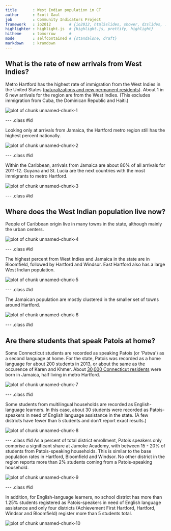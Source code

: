 ```yaml
---
title       : West Indian population in CT
author      : Scott Gaul
job         : Community Indicators Project
framework   : io2012        # {io2012, html5slides, shower, dzslides, ...}
highlighter : highlight.js  # {highlight.js, prettify, highlight}
hitheme     : tomorrow      # 
mode        : selfcontained # {standalone, draft}
markdown    : kramdown
---
```


## What is the rate of new arrivals from West Indies?

Metro Hartford has the highest rate of immigration from the West Indies in the United States ([naturalizations and new permanent residents](http://www.dhs.gov/data-statistics)). About 1 in 6 new arrivals for the region are from the West Indies. (This excludes immigration from Cuba, the Dominican Republic and Haiti.) 

![plot of chunk unnamed-chunk-1](assets/fig/unnamed-chunk-1.png) 

--- .class #id

Looking only at arrivals from Jamaica, the Hartford metro region still has the highest percent nationally. 

![plot of chunk unnamed-chunk-2](assets/fig/unnamed-chunk-2.png) 

--- .class #id

Within the Caribbean, arrivals from Jamaica are about 80% of all arrivals for 2011-12. Guyana and St. Lucia are the next countries with the most immigrants to metro Hartford. 

![plot of chunk unnamed-chunk-3](assets/fig/unnamed-chunk-3.png) 

--- .class #id

## Where does the West Indian population live now? 

People of Caribbean origin live in many towns in the state, although mainly the urban centers. 

<img src="assets/fig/unnamed-chunk-4.png" title="plot of chunk unnamed-chunk-4" alt="plot of chunk unnamed-chunk-4" style="display: block; margin: auto;" />

--- .class #id

The highest percent from West Indies and Jamaica in the state are in Bloomfield, followed by Hartford and Windsor. East Hartford also has a large West Indian population.

<img src="assets/fig/unnamed-chunk-5.png" title="plot of chunk unnamed-chunk-5" alt="plot of chunk unnamed-chunk-5" style="display: block; margin: auto;" />

--- .class #id

The Jamaican population are mostly clustered in the smaller set of towns around Hartford. 

<img src="assets/fig/unnamed-chunk-6.png" title="plot of chunk unnamed-chunk-6" alt="plot of chunk unnamed-chunk-6" style="display: block; margin: auto;" />

--- .class #id
## Are there students that speak Patois at home? 

Some Connecticut students are recorded as speaking Patois (or 'Patwa') as a second language at home. For the state, Patois was recorded as a home language for about 200 students in 2013, or about the same as the occurence of Karen and Khmer. About [30,000 Connecticut residents](http://factfinder2.census.gov/faces/tableservices/jsf/pages/productview.xhtml?pid=ACS_12_1YR_B05006&prodType=table) were born in Jamaica, half living in metro Hartford.

<img src="assets/fig/unnamed-chunk-7.png" title="plot of chunk unnamed-chunk-7" alt="plot of chunk unnamed-chunk-7" style="display: block; margin: auto;" />

--- .class #id

Some students from multilingual households are recorded as English-language learners. In this case, about 30 students were recorded as Patois-speakers in need of English language assistance in the state. (A few districts have fewer than 5 students and don't report exact results.)

<img src="assets/fig/unnamed-chunk-8.png" title="plot of chunk unnamed-chunk-8" alt="plot of chunk unnamed-chunk-8" style="display: block; margin: auto;" />

--- .class #id
As a percent of total district enrollment, Patois speakers only comprise a significant share at Jumoke Academy, with between 15 - 20% of students from Patois-speaking households. This is similar to the base population rates in Hartford, Bloomfield and Windsor. No other district in the region reports more than 2% students coming from a Patois-speaking household. 

<img src="assets/fig/unnamed-chunk-9.png" title="plot of chunk unnamed-chunk-9" alt="plot of chunk unnamed-chunk-9" style="display: block; margin: auto;" />

--- .class #id

In addition, for English-language learners, no school district has more than 1.25% students registered as Patois-speakers in need of English language assistance and only four districts (Achievement First Hartford, Hartford, Windsor and Bloomfield) register more than 5 students total. 

<img src="assets/fig/unnamed-chunk-10.png" title="plot of chunk unnamed-chunk-10" alt="plot of chunk unnamed-chunk-10" style="display: block; margin: auto;" />



